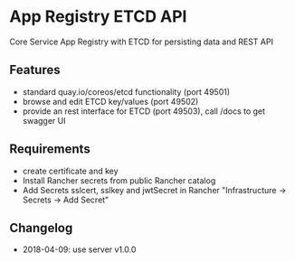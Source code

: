 # App Registry ETCD API

Core Service App Registry with ETCD for persisting data and REST API

## Features

* standard quay.io/coreos/etcd functionality (port 49501)
* browse and edit ETCD key/values (port 49502)
* provide an rest interface for ETCD (port 49503), call /docs to get swagger UI

## Requirements

- create certificate and key
- Install Rancher secrets from public Rancher catalog
- Add Secrets sslcert, sslkey and jwtSecret in Rancher "Infrastructure -> Secrets -> Add Secret"

## Changelog

- 2018-04-09: use server v1.0.0